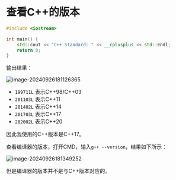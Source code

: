 # 查看C++的版本

```c++
#include <iostream>

int main() {
    std::cout << "C++ Standard: " << __cplusplus << std::endl;
    return 0;
}
```

输出结果：

![image-20240926181126365](https://mingupupup.oss-cn-wuhan-lr.aliyuncs.com/imgs/image-20240926181126365.png)

- `199711L` 表示C++98/C++03
- `201103L` 表示C++11
- `201402L` 表示C++14
- `201703L` 表示C++17
- `202002L` 表示C++20

因此我使用的C++版本是C++17。

查看编译器的版本，打开CMD，输入`g++ --version`，结果如下所示：

![image-20240926181349252](https://mingupupup.oss-cn-wuhan-lr.aliyuncs.com/imgs/image-20240926181349252.png)

但是编译器的版本并不是与C++版本对应的。